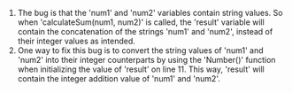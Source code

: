 1. The bug is that the 'num1' and 'num2' variables contain string values. So when 'calculateSum(num1, num2)' is called, the 'result' variable will contain the concatenation of the strings 'num1' and 'num2', instead of their integer values as intended.
2. One way to fix this bug is to convert the string values of 'num1' and 'num2' into their integer counterparts by using the 'Number()' function when initializing the value of 'result' on line 11. This way, 'result' will contain the integer addition value of 'num1' and 'num2'.